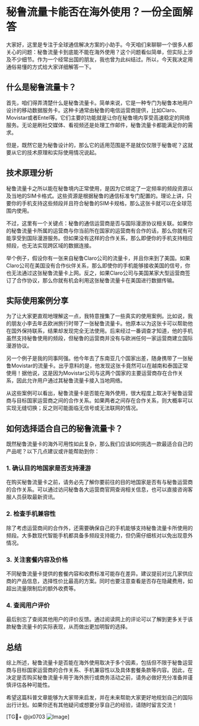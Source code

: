 # 秘鲁流量卡能否在海外使用？一份全面解答

大家好，这里是专注于全球通信解决方案的小助手。今天咱们来聊聊一个很多人都关心的问题：秘鲁流量卡到底能不能在海外使用？这个问题看似简单，但实际上涉及不少细节。作为一个经常出国的朋友，我也曾为此纠结过。所以，今天我决定用通俗易懂的方式给大家详细解答一下。

## 什么是秘鲁流量卡？

首先，咱们得弄清楚什么是秘鲁流量卡。简单来说，它是一种专门为秘鲁本地用户设计的移动数据服务卡。这种卡通常由秘鲁的电信运营商提供，比如Claro、Movistar或者Entel等。它们主要的功能就是让你在秘鲁境内享受高速稳定的网络服务。无论是刷社交媒体、看视频还是处理工作邮件，秘鲁流量卡都能满足你的需求。

但是，既然它是为秘鲁设计的，那么它的适用范围是不是就仅仅限于秘鲁呢？这就要从它的技术原理和实际使用情况说起。

## 技术原理分析

秘鲁流量卡之所以能在秘鲁境内正常使用，是因为它绑定了一定频率的频段资源以及当地的SIM卡格式。这些资源是根据秘鲁的通信标准专门配置的。理论上讲，只要你的手机支持这些频段并且符合秘鲁的SIM卡规格，那么这张卡就可以在全球范围内使用。

不过，这里有一个关键点：秘鲁的通信运营商是否与国际漫游协议相关联。如果你的秘鲁流量卡所属的运营商与你当前所在国家的运营商有合作的话，那么你就有可能享受到国际漫游服务。但如果没有这样的合作关系，那么即便你的手机支持相应频段，也无法实现跨区域的数据连接。

举个例子，假设你有一张来自秘鲁Claro公司的流量卡，并且你来到了美国。如果Claro公司在美国没有合作伙伴关系，那么即使你的手机能够接收美国的信号，你也无法通过这张秘鲁流量卡上网。反之，如果Claro公司与美国某家大型运营商签订了合作协议，那么你就有机会利用这张秘鲁流量卡在美国进行数据传输。

## 实际使用案例分享

为了让大家更直观地理解这一点，我特意搜集了一些真实的使用案例。比如说，我的朋友小李去年去欧洲旅行时带了一张秘鲁流量卡。他原本以为这张卡可以帮助他在国外保持联系，结果却发现完全无法使用。后来经过一番调查才知道，他的手机虽然支持秘鲁使用的频段，但秘鲁的运营商并没有与欧洲任何一家运营商建立国际漫游协议。

另一个例子是我的同事阿强。他今年去了东南亚几个国家出差，随身携带了一张秘鲁Movistar的流量卡。出乎意料的是，他发现这张卡竟然可以在越南和泰国正常使用！据他说，这是因为Movistar公司与这两个国家的主要运营商存在合作关系，因此允许用户通过其秘鲁流量卡接入当地网络。

从这些案例可以看出，秘鲁流量卡是否能在海外使用，很大程度上取决于秘鲁运营商与目标国家运营商之间的合作关系。如果两者之间存在合作关系，则大概率可以实现无缝切换；反之则可能面临无信号或无法联网的情况。

## 如何选择适合自己的秘鲁流量卡？

既然秘鲁流量卡的海外可用性如此复杂，那么我们应该如何挑选一款最适合自己的产品呢？以下几点建议或许能帮助到你：

### 1. 确认目的地国家是否支持漫游
在购买秘鲁流量卡之前，请务必先了解你要前往的目的地国家是否有与秘鲁运营商的合作关系。可以通过访问秘鲁各大运营商官网查询相关信息，也可以直接咨询客服人员获取最新资讯。

### 2. 检查手机兼容性
除了考虑运营商间的合作外，还需要确保自己的手机能够支持秘鲁流量卡所使用的频段。大多数现代智能手机都具备多频段支持能力，但仍需仔细核对以免出现意外情况。

### 3. 关注套餐内容及价格
不同秘鲁流量卡提供的套餐内容和收费标准可能存在差异。建议提前对比几家供应商的产品信息，选择性价比最高的方案。同时也要注意查看是否存在隐藏费用，如超出流量限制后的额外收费等。

### 4. 查阅用户评价
最后别忘了查阅其他用户的评价反馈。通过阅读网上的评论可以了解到更多关于该款秘鲁流量卡的实际表现，从而做出更加明智的选择。

## 总结

综上所述，秘鲁流量卡是否能在海外使用取决于多个因素，包括但不限于秘鲁运营商与目标国家运营商的合作关系、手机兼容性以及具体套餐条款等内容。因此，在决定是否购买秘鲁流量卡用于海外旅行或商务活动之前，请务必做好充分准备并谨慎评估各种可能性。

希望这篇科普文章能够为大家带来启发，并在未来帮助大家更好地规划自己的国际出行计划。如果你还有其他疑问或想要分享自己的经验，请随时留言交流！

[TG💪+ @jx0703 ![Image](https://github.com/user-attachments/assets/dbca1d08-cadb-493c-b0ec-ad6f7a83f270)]